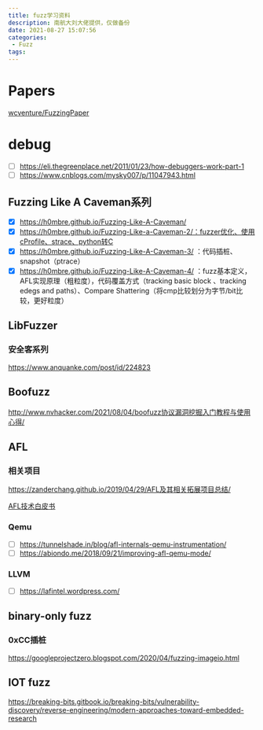 ```yaml
---
title: fuzz学习资料
description: 南航大刘大佬提供，仅做备份
date: 2021-08-27 15:07:56
categories:
 - Fuzz
tags:
---
```


# Papers

[wcventure/FuzzingPaper](https://github.com/wcventure/FuzzingPaper)

# debug

- [ ]  https://eli.thegreenplace.net/2011/01/23/how-debuggers-work-part-1
- [ ]  https://www.cnblogs.com/mysky007/p/11047943.html

## Fuzzing Like A Caveman系列

- [x]  https://h0mbre.github.io/Fuzzing-Like-A-Caveman/
- [x]  https://h0mbre.github.io/Fuzzing-Like-a-Caveman-2/：fuzzer优化、使用cProfile、strace、python转C
- [x]  https://h0mbre.github.io/Fuzzing-Like-A-Caveman-3/   ：代码插桩、snapshot（ptrace）
- [x]  https://h0mbre.github.io/Fuzzing-Like-A-Caveman-4/ ：fuzz基本定义，AFL实现原理（粗粒度），代码覆盖方式（tracking basic block 、tracking edegs and paths）、Compare Shattering（将cmp比较划分为字节/bit比较，更好粒度）

## LibFuzzer

### 安全客系列

https://www.anquanke.com/post/id/224823

## Boofuzz

http://www.nvhacker.com/2021/08/04/boofuzz协议漏洞挖掘入门教程与使用心得/

## AFL

### 相关项目

https://zanderchang.github.io/2019/04/29/AFL及其相关拓展项目总结/

[AFL技术白皮书](https://lcamtuf.coredump.cx/afl/technical_details.txt)

### Qemu

- [ ]  https://tunnelshade.in/blog/afl-internals-qemu-instrumentation/
- [ ]  https://abiondo.me/2018/09/21/improving-afl-qemu-mode/

### LLVM

- [ ]  https://lafintel.wordpress.com/

## binary-only fuzz

### 0xCC插桩

https://googleprojectzero.blogspot.com/2020/04/fuzzing-imageio.html

## IOT fuzz

https://breaking-bits.gitbook.io/breaking-bits/vulnerability-discovery/reverse-engineering/modern-approaches-toward-embedded-research

